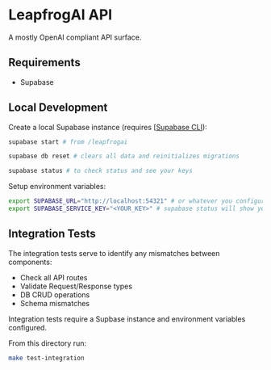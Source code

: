 # LeapfrogAI API

A mostly OpenAI compliant API surface.

## Requirements

- Supabase

## Local Development

Create a local Supabase instance (requires [[Supabase CLI](https://supabase.com/docs/guides/cli/getting-started)):

``` bash
supabase start # from /leapfrogai

supabase db reset # clears all data and reinitializes migrations

supabase status # to check status and see your keys
```

Setup environment variables:

``` bash
export SUPABASE_URL="http://localhost:54321" # or whatever you configured it as in your Supabase config.toml
export SUPABASE_SERVICE_KEY="<YOUR_KEY>" # supabase status will show you the keys
```

## Integration Tests

The integration tests serve to identify any mismatches between components:

- Check all API routes
- Validate Request/Response types
- DB CRUD operations
- Schema mismatches

Integration tests require a Supbase instance and environment variables configured.

From this directory run:

``` bash
make test-integration
```
